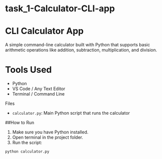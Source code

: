 # task_1-Calculator-CLI-app
# CLI Calculator App

A simple command-line calculator built with Python that supports basic arithmetic operations like addition, subtraction, multiplication, and division.

# Tools Used

- Python
- VS Code / Any Text Editor
- Terminal / Command Line

Files

- `calculator.py`: Main Python script that runs the calculator

##How to Run

1. Make sure you have Python installed.
2. Open terminal in the project folder.
3. Run the script:

```bash
python calculator.py
